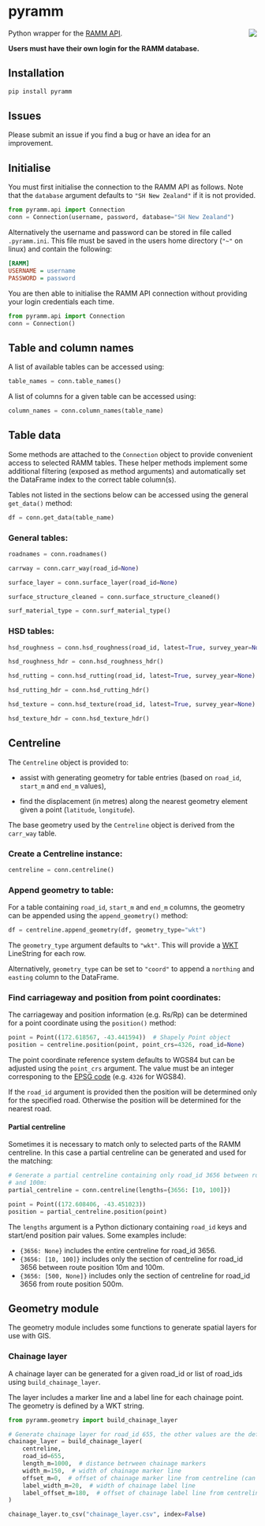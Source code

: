 # pyramm

<img align="right" src="https://github.com/captif-nz/pyramm/actions/workflows/push.yml/badge.svg">


Python wrapper for the [RAMM API](https://api.ramm.com/v1/documentation/index).

**Users must have their own login for the RAMM database.**

## Installation

```bash
pip install pyramm
```

## Issues

Please submit an issue if you find a bug or have an idea for an improvement.

## Initialise

You must first initialise the connection to the RAMM API as follows. Note that the
`database` argument defaults to `"SH New Zealand"` if it is not provided.

```python
from pyramm.api import Connection
conn = Connection(username, password, database="SH New Zealand")
```

Alternatively the username and password can be stored in file called `.pyramm.ini`. This
file must be saved in the users home directory (`"~"` on linux) and contain the following:

```ini
[RAMM]
USERNAME = username
PASSWORD = password
```

You are then able to initialise the RAMM API connection without providing your login
credentials each time.

```python
from pyramm.api import Connection
conn = Connection()
```

## Table and column names

A list of available tables can be accessed using:

```python
table_names = conn.table_names()
```

A list of columns for a given table can be accessed using:

```python
column_names = conn.column_names(table_name)
```

## Table data

Some methods are attached to the `Connection` object to provide convenient access to
selected RAMM tables. These helper methods implement some additional filtering (exposed
as method arguments) and automatically set the DataFrame index to the correct table
column(s).

Tables not listed in the sections below can be accessed using the general `get_data()`
method:

```python
df = conn.get_data(table_name)
```

### General tables:
```python
roadnames = conn.roadnames()
```
```python
carrway = conn.carr_way(road_id=None)
```
```python
surface_layer = conn.surface_layer(road_id=None)
```
```python
surface_structure_cleaned = conn.surface_structure_cleaned()
```
```python
surf_material_type = conn.surf_material_type()
```

### HSD tables:

```python
hsd_roughness = conn.hsd_roughness(road_id, latest=True, survey_year=None)
```
```python
hsd_roughness_hdr = conn.hsd_roughness_hdr()
```
```python
hsd_rutting = conn.hsd_rutting(road_id, latest=True, survey_year=None)
```
```python
hsd_rutting_hdr = conn.hsd_rutting_hdr()
```
```python
hsd_texture = conn.hsd_texture(road_id, latest=True, survey_year=None)
```
```python
hsd_texture_hdr = conn.hsd_texture_hdr()
```

## Centreline

The `Centreline` object is provided to:
 - assist with generating geometry for table entries (based on `road_id`, `start_m` and
`end_m` values),
 <!-- - find the nearest geometry element to give a point (`latitude`, `longitude`), -->
 - find the displacement (in metres) along the nearest geometry element given a point
(`latitude`, `longitude`).

The base geometry used by the `Centreline` object is derived from the `carr_way` table.

### Create a Centreline instance:

```python
centreline = conn.centreline()
```

### Append geometry to table:

For a table containing `road_id`, `start_m` and `end_m` columns, the geometry can be
appended using the `append_geometry()` method:

```python
df = centreline.append_geometry(df, geometry_type="wkt")
```

The `geometry_type` argument defaults to `"wkt"`. This will provide a
[WKT](https://en.wikipedia.org/wiki/Well-known_text_representation_of_geometry)
LineString for each row.

Alternatively, `geometry_type` can be set to `"coord"` to append
a `northing` and `easting` column to the DataFrame.

### Find carriageway and position from point coordinates:

The carriageway and position information (e.g. Rs/Rp) can be determined for a point coordinate
using the `position()` method:

```python
point = Point((172.618567, -43.441594))  # Shapely Point object
position = centreline.position(point, point_crs=4326, road_id=None)
```

The point coordinate reference system defaults to WGS84 but can be adjusted using the
`point_crs` argument. The value must be an integer corresponing to the
[EPSG code](https://epsg.io/) (e.g. `4326` for WGS84).

If the `road_id` argument is provided then the position will be determined only for the
specified road. Otherwise the position will be determined for the nearest road.

#### Partial centreline

Sometimes it is necessary to match only to selected parts of the RAMM centreline. In this
case a partial centreline can be generated and used for the matching:

```python
# Generate a partial centreline containing only road_id 3656 between route position 10m
# and 100m:
partial_centreline = conn.centreline(lengths={3656: [10, 100]})

point = Point((172.608406, -43.451023))
position = partial_centreline.position(point)
```

The `lengths` argument is a Python dictionary containing `road_id` keys and start/end
position pair values. Some examples include:

- `{3656: None}` includes the entire centreline for road_id 3656.
- `{3656: [10, 100]}` includes only the section of centreline for road_id 3656 between route position 10m and 100m.
- `{3656: [500, None]}` includes only the section of centreline for road_id 3656 from route position 500m.


## Geometry module

The geometry module includes some functions to generate spatial layers for use
with GIS.

### Chainage layer

A chainage layer can be generated for a given road_id or list of road_ids using 
`build_chainage_layer`.

The layer includes a marker line and a label line for each chainage point. The 
geometry is defined by a WKT string.

```python
from pyramm.geometry import build_chainage_layer

# Generate chainage layer for road_id 655, the other values are the default:
chainage_layer = build_chainage_layer(
    centreline,
    road_id=655,
    length_m=1000,  # distance betrween chainage markers
    width_m=150,  # width of chainage marker line
    offset_m=0,  # offset of chainage marker line from centreline (can be negative)
    label_width_m=20,  # width of chainage label line
    label_offset_m=180,  # offset of chainage label line from centreline
)

chainage_layer.to_csv("chainage_layer.csv", index=False)
```
